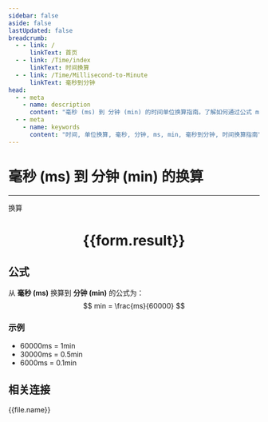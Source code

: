 ```yaml
---
sidebar: false
aside: false
lastUpdated: false
breadcrumb:
  - - link: /
      linkText: 首页
  - - link: /Time/index
      linkText: 时间换算
  - - link: /Time/Millisecond-to-Minute
      linkText: 毫秒到分钟
head:
  - - meta
    - name: description
      content: "毫秒 (ms) 到 分钟 (min) 的时间单位换算指南。了解如何通过公式 ms ÷ 60,000 换算为分钟。"
  - - meta
    - name: keywords
      content: "时间, 单位换算, 毫秒, 分钟, ms, min, 毫秒到分钟, 时间换算指南"
---
```

# 毫秒 (ms) 到 分钟 (min) 的换算

---
<script setup>
import { onMounted, reactive, inject, ref } from 'vue'
import { NButton,NForm ,NFormItem,NInput,NInputNumber,NSelect,NCard,useMessage,NGrid ,NGi  } from 'naive-ui'
import { defineClientComponent } from 'vitepress'
import { Time } from '../../files';

const convert = inject('convert')

const form = reactive({
  number: null,
  result: '',
})

const convertHandler = () => {
  if (form.number !== null && !isNaN(form.number)) {
    const convertedValue = parseFloat(form.number) / 60000
    form.result = `${form.number}ms = ${convertedValue.toFixed(6)}min`
  } else {
    form.result = '请输入有效的数值。'
  }
}
</script>

<n-form size="large" :model="form">
  <n-form-item label="毫秒 (ms)">
    <n-input-number v-model:value="form.number" placeholder="输入毫秒" style="width: 100%" />
  </n-form-item>
  <n-form-item>
    <n-button type="info" @click="convertHandler" block>换算</n-button>
  </n-form-item>
</n-form>

<n-card  embedded :bordered="false" hoverable>
  <div  style="text-align:center">
    <h1>{{form.result}}</h1>
  </div>
</n-card>

## 公式

从 **毫秒 (ms)** 换算到 **分钟 (min)** 的公式为：
$$ min = \frac{ms}{60000} $$

### 示例
- 60000ms = 1min
- 30000ms = 0.5min
- 6000ms = 0.1min
## 相关连接
<n-grid x-gap="12" :cols="2">
  <n-gi v-for="(file, index) in Time" :key="index">
    <n-button
      text
      tag="a"
      :href="file.path"
      type="info"
    >
      {{file.name}}
    </n-button>
  </n-gi>
</n-grid>